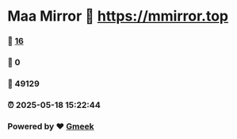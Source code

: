 # Maa Mirror :link: https://mmirror.top 
### :page_facing_up: [16](https://mmirror.top/tag.html) 
### :speech_balloon: 0 
### :hibiscus: 49129 
### :alarm_clock: 2025-05-18 15:22:44 
### Powered by :heart: [Gmeek](https://github.com/Meekdai/Gmeek)
